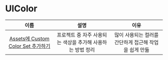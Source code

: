 # UIColor
|이름|설명|이유|
|:-:|:-:|:-:|
| [Assets에 Custom Color Set 추가하기](https://github.com/KayAhn0126/iOS-Study/tree/main/UI/UIColor/HowToAddCustomColorSet)| 프로젝트 중 자주 사용되는 색상을 추가해 사용하는 방법 정리| 많이 사용되는 컬러를 간단하게 접근해 작업을 쉽게 만듦|
